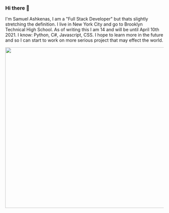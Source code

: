 ### Hi there 👋

I'm Samuel Ashkenas, I am a "Full Stack Developer" but thats slightly stretching the definition. I live in New York City and go to Brooklyn Technical High School. As of writing this I am 14 and will be until April 10th 2021. I know: Python, C#, Javascript, CSS. I hope to learn more in the future and so I can start to work on more serious project that may effect the world.

<a href="https://github.com/anuraghazra/github-readme-stats">
    <img align="center" width="512" src="https://github-readme-stats.vercel.app/api?username=SamAsh11414&show_icons=true&theme=dark&count_private=true" />
</a>
<!--
**SamAsh11414/SamAsh11414** is a ✨ _special_ ✨ repository because its `README.md` (this file) appears on your GitHub profile.

Here are some ideas to get you started:

- 🔭 I’m currently working on ...
- 🌱 I’m currently learning ...
- 👯 I’m looking to collaborate on ...
- 🤔 I’m looking for help with ...
- 💬 Ask me about ...
- 📫 How to reach me: ...
- 😄 Pronouns: ...
- ⚡ Fun fact: ...
-->
